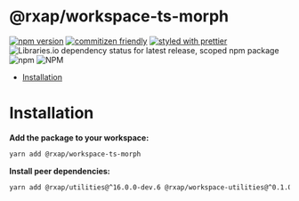 # @rxap/workspace-ts-morph

[![npm version](https://img.shields.io/npm/v/@rxap/workspace-ts-morph?style=flat-square)](https://www.npmjs.com/package/@rxap/workspace-ts-morph)
[![commitizen friendly](https://img.shields.io/badge/commitizen-friendly-brightgreen.svg?style=flat-square)](https://commitizen.github.io/cz-cli/)
[![styled with prettier](https://img.shields.io/badge/styled_with-prettier-ff69b4.svg?style=flat-square)](https://github.com/prettier/prettier)
![Libraries.io dependency status for latest release, scoped npm package](https://img.shields.io/librariesio/release/npm/@rxap/workspace-ts-morph)
![npm](https://img.shields.io/npm/dm/@rxap/workspace-ts-morph)
![NPM](https://img.shields.io/npm/l/@rxap/workspace-ts-morph)

- [Installation](#installation)

# Installation

**Add the package to your workspace:**
```bash
yarn add @rxap/workspace-ts-morph
```
**Install peer dependencies:**
```bash
yarn add @rxap/utilities@^16.0.0-dev.6 @rxap/workspace-utilities@^0.1.0-dev.2 ts-morph@^18.0.0 
```
